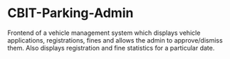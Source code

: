# CBIT-Parking-Admin

Frontend of a vehicle management system which displays vehicle applications, registrations, fines and allows the admin to approve/dismiss them. 
Also displays registration and fine statistics for a particular date.
